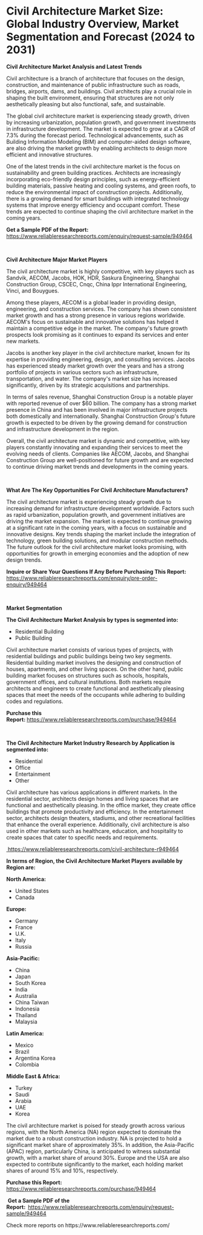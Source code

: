 <p><h1>Civil Architecture Market Size: Global Industry Overview, Market Segmentation and Forecast (2024 to 2031)</h1></p><p><strong>Civil Architecture Market Analysis and Latest Trends</strong></p>
<p><p>Civil architecture is a branch of architecture that focuses on the design, construction, and maintenance of public infrastructure such as roads, bridges, airports, dams, and buildings. Civil architects play a crucial role in shaping the built environment, ensuring that structures are not only aesthetically pleasing but also functional, safe, and sustainable.</p><p>The global civil architecture market is experiencing steady growth, driven by increasing urbanization, population growth, and government investments in infrastructure development. The market is expected to grow at a CAGR of 7.3% during the forecast period. Technological advancements, such as Building Information Modeling (BIM) and computer-aided design software, are also driving the market growth by enabling architects to design more efficient and innovative structures.</p><p>One of the latest trends in the civil architecture market is the focus on sustainability and green building practices. Architects are increasingly incorporating eco-friendly design principles, such as energy-efficient building materials, passive heating and cooling systems, and green roofs, to reduce the environmental impact of construction projects. Additionally, there is a growing demand for smart buildings with integrated technology systems that improve energy efficiency and occupant comfort. These trends are expected to continue shaping the civil architecture market in the coming years.</p></p>
<p><strong>Get a Sample PDF of the Report:&nbsp;</strong> <a href="https://www.reliableresearchreports.com/enquiry/request-sample/949464">https://www.reliableresearchreports.com/enquiry/request-sample/949464</a></p>
<p>&nbsp;</p>
<p><strong>Civil Architecture Major Market Players</strong></p>
<p><p>The civil architecture market is highly competitive, with key players such as Sandvik, AECOM, Jacobs, HOK, HDR, Saskura Engineering, Shanghai Construction Group, CSCEC, Cnqc, China Ippr International Engineering, Vinci, and Bouygues.</p><p>Among these players, AECOM is a global leader in providing design, engineering, and construction services. The company has shown consistent market growth and has a strong presence in various regions worldwide. AECOM's focus on sustainable and innovative solutions has helped it maintain a competitive edge in the market. The company's future growth prospects look promising as it continues to expand its services and enter new markets.</p><p>Jacobs is another key player in the civil architecture market, known for its expertise in providing engineering, design, and consulting services. Jacobs has experienced steady market growth over the years and has a strong portfolio of projects in various sectors such as infrastructure, transportation, and water. The company's market size has increased significantly, driven by its strategic acquisitions and partnerships.</p><p>In terms of sales revenue, Shanghai Construction Group is a notable player with reported revenue of over $60 billion. The company has a strong market presence in China and has been involved in major infrastructure projects both domestically and internationally. Shanghai Construction Group's future growth is expected to be driven by the growing demand for construction and infrastructure development in the region.</p><p>Overall, the civil architecture market is dynamic and competitive, with key players constantly innovating and expanding their services to meet the evolving needs of clients. Companies like AECOM, Jacobs, and Shanghai Construction Group are well-positioned for future growth and are expected to continue driving market trends and developments in the coming years.</p></p>
<p>&nbsp;</p>
<p><strong>What Are The Key Opportunities For Civil Architecture Manufacturers?</strong></p>
<p><p>The civil architecture market is experiencing steady growth due to increasing demand for infrastructure development worldwide. Factors such as rapid urbanization, population growth, and government initiatives are driving the market expansion. The market is expected to continue growing at a significant rate in the coming years, with a focus on sustainable and innovative designs. Key trends shaping the market include the integration of technology, green building solutions, and modular construction methods. The future outlook for the civil architecture market looks promising, with opportunities for growth in emerging economies and the adoption of new design trends.</p></p>
<p><strong>Inquire or Share Your Questions If Any Before Purchasing This Report:</strong> <a href="https://www.reliableresearchreports.com/enquiry/pre-order-enquiry/949464">https://www.reliableresearchreports.com/enquiry/pre-order-enquiry/949464</a></p>
<p>&nbsp;</p>
<p><strong>Market Segmentation</strong></p>
<p><strong>The Civil Architecture Market Analysis by types is segmented into:</strong></p>
<p><ul><li>Residential Building</li><li>Public Building</li></ul></p>
<p><p>Civil architecture market consists of various types of projects, with residential buildings and public buildings being two key segments. Residential building market involves the designing and construction of houses, apartments, and other living spaces. On the other hand, public building market focuses on structures such as schools, hospitals, government offices, and cultural institutions. Both markets require architects and engineers to create functional and aesthetically pleasing spaces that meet the needs of the occupants while adhering to building codes and regulations.</p></p>
<p><strong>Purchase this Report:&nbsp;</strong><a href="https://www.reliableresearchreports.com/purchase/949464">https://www.reliableresearchreports.com/purchase/949464</a></p>
<p>&nbsp;</p>
<p><strong>The Civil Architecture Market Industry Research by Application is segmented into:</strong></p>
<p><ul><li>Residential</li><li>Office</li><li>Entertainment</li><li>Other</li></ul></p>
<p><p>Civil architecture has various applications in different markets. In the residential sector, architects design homes and living spaces that are functional and aesthetically pleasing. In the office market, they create office buildings that promote productivity and efficiency. In the entertainment sector, architects design theaters, stadiums, and other recreational facilities that enhance the overall experience. Additionally, civil architecture is also used in other markets such as healthcare, education, and hospitality to create spaces that cater to specific needs and requirements.</p></p>
<p><a href="https://www.reliableresearchreports.com/civil-architecture-r949464">&nbsp;https://www.reliableresearchreports.com/civil-architecture-r949464</a></p>
<p><strong>In terms of Region, the Civil Architecture Market Players available by Region are:</strong></p>
<p>
    <p> <strong> North America: </strong>
        <ul>
            <li>United States</li>
            <li>Canada</li>
        </ul>
        </p> 
    <p> <strong> Europe: </strong>
        <ul>
            <li>Germany</li>
            <li>France</li>
            <li>U.K.</li>
            <li>Italy</li>
            <li>Russia</li>
        </ul>
        </p> 
    <p> <strong> Asia-Pacific: </strong>
        <ul>
            <li>China</li>
            <li>Japan</li>
            <li>South Korea</li>
            <li>India</li>
            <li>Australia</li>
            <li>China Taiwan</li>
            <li>Indonesia</li>
            <li>Thailand</li>
            <li>Malaysia</li>
        </ul>
        </p> 
    <p> <strong> Latin America: </strong>
        <ul>
            <li>Mexico</li>
            <li>Brazil</li>
            <li>Argentina Korea</li>
            <li>Colombia</li>
        </ul>
        </p> 
    <p> <strong> Middle East & Africa: </strong>
        <ul>
            <li>Turkey</li>
            <li>Saudi</li>
            <li>Arabia</li>
            <li>UAE</li>
            <li>Korea</li>
        </ul>
    </p>
    </p>
<p><p>The civil architecture market is poised for steady growth across various regions, with the North America (NA) region expected to dominate the market due to a robust construction industry. NA is projected to hold a significant market share of approximately 35%. In addition, the Asia-Pacific (APAC) region, particularly China, is anticipated to witness substantial growth, with a market share of around 30%. Europe and the USA are also expected to contribute significantly to the market, each holding market shares of around 15% and 10%, respectively.</p></p>
<p><strong>Purchase this Report: </strong><a href="https://www.reliableresearchreports.com/purchase/949464">https://www.reliableresearchreports.com/purchase/949464</a></p>
<p>&nbsp;<strong>Get a Sample PDF of the Report:&nbsp;&nbsp;</strong><a href="https://www.reliableresearchreports.com/enquiry/request-sample/949464">https://www.reliableresearchreports.com/enquiry/request-sample/949464</a></p>
<p><strong></strong></p>
<p>Check more reports on https://www.reliableresearchreports.com/</p>